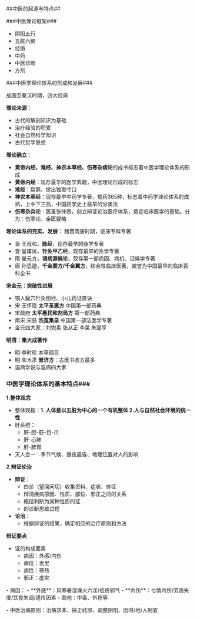 ##中医的起源与特点##

###中医理论框架###

- 阴阳五行
- 五脏六腑
- 经络
- 中药
- 中医诊断
- 方剂

###中医学理论体系的形成和发展###

战国至秦汉时期，四大经典

**理论来源**：

 - 古代的解剖知识为基础
 - 治疗经验的积累
 - 社会自然科学知识
 - 古代哲学思想

**理论确立**：

 - **黄帝内经、难经、神农本草经、伤寒杂病论**的成书标志着中医学理论体系的形成
 - **黄帝内经**：现存最早的医学典籍，中医理论形成的标志
 - **难经**：扁鹊，提出独取寸口
 - **神农本草经**：现存最早中药学专著，载药365种，标志着中药学理论体系的成熟，上中下三品，中国药学史上最早的分类法
 - **伤寒杂兵论**：医圣张仲景。创立辩证论治医疗体系，奠定临床医学的基础。分为：伤寒论、金匮要略

**理论体系的充实、发展**：
魏晋隋唐时期，临床专科专著

- 晋·王叔和，**脉经**，现存最早的脉学专著
- 晋·皇甫谧，**针灸甲乙经**，现存最早的灸学专著
- 隋·巢元方，**诸病源候论**，现存第一部病因、病机、证候学专著
- 唐·孙思邈，**千金要方/千金翼方**，综合性临床医著，被誉为中国最早的临床百科全书

**宋金元：突破性进展**

- 铜人腧穴针灸图经、小儿药证直诀
- 宋·王怀隐 **太平圣惠方** 中国第一部药典
- 宋政府 **太平惠民和剂局方** 第一部药典
- 南宋·宋慈 **洗冤集录** 中国第一部法医学专著
- 金元四大家：刘完素 张从正 李杲 朱震亨

**明清：集大成著作**

- 明·李时珍 本草纲目
- 明·朱木肃 **普济方**：古医书收方最多
- 温病学说与温病四大家

### 中医学理论体系的基本特点###

**1.整体观念**

- 整体观指：**1. 人体是以五脏为中心的一个有机整体 2.人与自然社会环境的统一性**
- 肝系统：
	- 肝-胆-筋-目-爪
	- 肝-心肺
	- 肝-脾胃
- 天人合一：季节气候、昼夜晨昏、地理位置对人的影响

**2.辩证论治**

- **辩证**：
	- 四诊（望闻问切）收集资料、症状、体征
	- 辩清疾病原因、性质、部位、邪正之间的关系
	- 概括判断为某种性质的证
	- 的诊断思维过程
- **论治**：
	- 根据辩证的结果，确定相应的治疗原则和方法

**辩证要点**

- 证的构成要素
	- 病因：外感/内伤
	- 病位：表里
	- 病性：寒热
	- 邪正：虚实
<p>
- 病因：
	- **外感**：风寒暑湿燥火六淫/疫疠邪气
	- **内伤**：七情内伤/劳逸失度/饮食失调/遗传因素
	- 其他：中毒、外伤等
<p>
- 中医治病原则：治病求本、扶正祛邪、调整阴阳、因时/地/人制宜


    